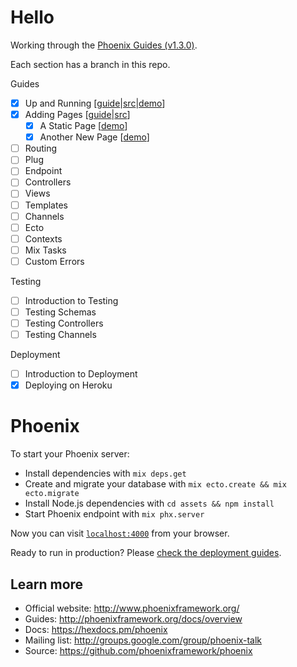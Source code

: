 # Hello

Working through the [Phoenix Guides (v1.3.0)](https://hexdocs.pm/phoenix/up_and_running.html).

Each section has a branch in this repo.

Guides
- [x] Up and Running [[guide](https://hexdocs.pm/phoenix/up_and_running.html#content)|[src](https://github.com/smeade/hello_phoenix/tree/001_up_and_running)|[demo](https://phx-001-getting-started.herokuapp.com)]
- [x] Adding Pages [[guide](https://hexdocs.pm/phoenix/adding_pages.html#content)|[src]()]
  - [x] A Static Page [[demo]()]
  - [x] Another New Page [[demo]()]
- [ ] Routing
- [ ] Plug
- [ ] Endpoint
- [ ] Controllers
- [ ] Views
- [ ] Templates
- [ ] Channels
- [ ] Ecto
- [ ] Contexts
- [ ] Mix Tasks
- [ ] Custom Errors

Testing
- [ ] Introduction to Testing
- [ ] Testing Schemas
- [ ] Testing Controllers
- [ ] Testing Channels

Deployment
- [ ] Introduction to Deployment
- [x] Deploying on Heroku

# Phoenix

To start your Phoenix server:

  * Install dependencies with `mix deps.get`
  * Create and migrate your database with `mix ecto.create && mix ecto.migrate`
  * Install Node.js dependencies with `cd assets && npm install`
  * Start Phoenix endpoint with `mix phx.server`

Now you can visit [`localhost:4000`](http://localhost:4000) from your browser.

Ready to run in production? Please [check the deployment guides](http://www.phoenixframework.org/docs/deployment).

## Learn more

  * Official website: http://www.phoenixframework.org/
  * Guides: http://phoenixframework.org/docs/overview
  * Docs: https://hexdocs.pm/phoenix
  * Mailing list: http://groups.google.com/group/phoenix-talk
  * Source: https://github.com/phoenixframework/phoenix
